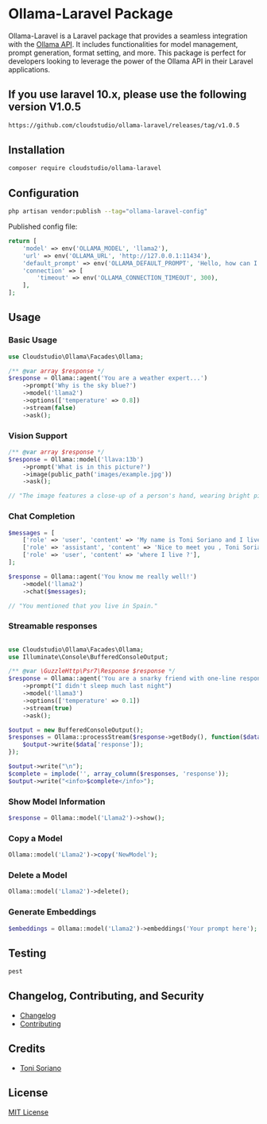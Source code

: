 
# Ollama-Laravel Package

Ollama-Laravel is a Laravel package that provides a seamless integration with the [Ollama API](https://github.com/jmorganca/ollama). It includes functionalities for model management, prompt generation, format setting, and more. This package is perfect for developers looking to leverage the power of the Ollama API in their Laravel applications.

## If you use laravel 10.x, please use the following version V1.0.5

```bash
https://github.com/cloudstudio/ollama-laravel/releases/tag/v1.0.5
```

## Installation

```bash
composer require cloudstudio/ollama-laravel
```

## Configuration

```bash
php artisan vendor:publish --tag="ollama-laravel-config"
```

Published config file:

```php
return [
    'model' => env('OLLAMA_MODEL', 'llama2'),
    'url' => env('OLLAMA_URL', 'http://127.0.0.1:11434'),
    'default_prompt' => env('OLLAMA_DEFAULT_PROMPT', 'Hello, how can I assist you today?'),
    'connection' => [
        'timeout' => env('OLLAMA_CONNECTION_TIMEOUT', 300),
    ],
];
```

## Usage

### Basic Usage

```php
use Cloudstudio\Ollama\Facades\Ollama;

/** @var array $response */
$response = Ollama::agent('You are a weather expert...')
    ->prompt('Why is the sky blue?')
    ->model('llama2')
    ->options(['temperature' => 0.8])
    ->stream(false)
    ->ask();
```


### Vision Support
    
```php
/** @var array $response */
$response = Ollama::model('llava:13b')
    ->prompt('What is in this picture?')
    ->image(public_path('images/example.jpg')) 
    ->ask();

// "The image features a close-up of a person's hand, wearing bright pink fingernail polish and blue nail polish. In addition to the colorful nails, the hand has two tattoos – one is a cross and the other is an eye."

```

### Chat Completion

```php
$messages = [
    ['role' => 'user', 'content' => 'My name is Toni Soriano and I live in Spain'],
    ['role' => 'assistant', 'content' => 'Nice to meet you , Toni Soriano'],
    ['role' => 'user', 'content' => 'where I live ?'],
];

$response = Ollama::agent('You know me really well!')
    ->model('llama2')
    ->chat($messages);

// "You mentioned that you live in Spain."

```


### Streamable responses

```php

use Cloudstudio\Ollama\Facades\Ollama;
use Illuminate\Console\BufferedConsoleOutput;

/** @var \GuzzleHttp\Psr7\Response $response */
$response = Ollama::agent('You are a snarky friend with one-line responses')
    ->prompt("I didn't sleep much last night")
    ->model('llama3')
    ->options(['temperature' => 0.1])
    ->stream(true)
    ->ask();

$output = new BufferedConsoleOutput();
$responses = Ollama::processStream($response->getBody(), function($data) use ($output) {
    $output->write($data['response']);
});

$output->write("\n");
$complete = implode('', array_column($responses, 'response'));
$output->write("<info>$complete</info>");

```

### Show Model Information

```php
$response = Ollama::model('Llama2')->show();
```

### Copy a Model

```php
Ollama::model('Llama2')->copy('NewModel');
```

### Delete a Model

```php
Ollama::model('Llama2')->delete();
```

### Generate Embeddings

```php
$embeddings = Ollama::model('Llama2')->embeddings('Your prompt here');
```

## Testing

```bash
pest
```

## Changelog, Contributing, and Security

- [Changelog](CHANGELOG.md)
- [Contributing](CONTRIBUTING.md)

## Credits

- [Toni Soriano](https://github.com/cloudstudio)

## License

[MIT License](LICENSE.md)
